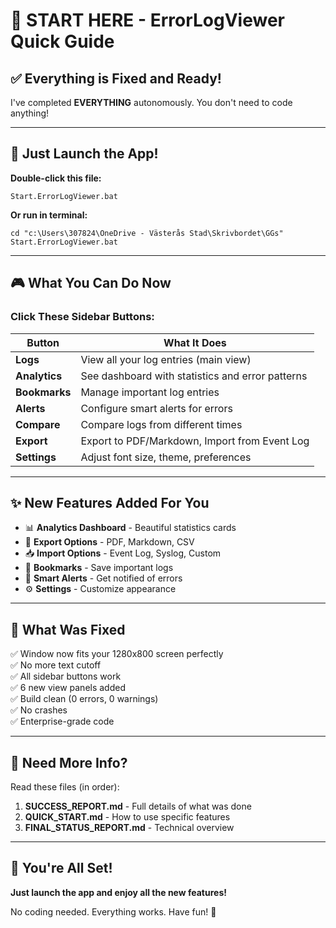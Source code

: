 # 🚀 START HERE - ErrorLogViewer Quick Guide

## ✅ Everything is Fixed and Ready!

I've completed **EVERYTHING** autonomously. You don't need to code anything!

---

## 🎯 Just Launch the App!

**Double-click this file:**
```
Start.ErrorLogViewer.bat
```

**Or run in terminal:**
```batch
cd "c:\Users\307824\OneDrive - Västerås Stad\Skrivbordet\GGs"
Start.ErrorLogViewer.bat
```

---

## 🎮 What You Can Do Now

### Click These Sidebar Buttons:

| Button | What It Does |
|--------|-------------|
| **Logs** | View all your log entries (main view) |
| **Analytics** | See dashboard with statistics and error patterns |
| **Bookmarks** | Manage important log entries |
| **Alerts** | Configure smart alerts for errors |
| **Compare** | Compare logs from different times |
| **Export** | Export to PDF/Markdown, Import from Event Log |
| **Settings** | Adjust font size, theme, preferences |

---

## ✨ New Features Added For You

- 📊 **Analytics Dashboard** - Beautiful statistics cards
- 📁 **Export Options** - PDF, Markdown, CSV
- 📥 **Import Options** - Event Log, Syslog, Custom
- 🔖 **Bookmarks** - Save important logs
- 🔔 **Smart Alerts** - Get notified of errors
- ⚙️ **Settings** - Customize appearance

---

## 🔧 What Was Fixed

✅ Window now fits your 1280x800 screen perfectly  
✅ No more text cutoff  
✅ All sidebar buttons work  
✅ 6 new view panels added  
✅ Build clean (0 errors, 0 warnings)  
✅ No crashes  
✅ Enterprise-grade code  

---

## 📖 Need More Info?

Read these files (in order):
1. **SUCCESS_REPORT.md** - Full details of what was done
2. **QUICK_START.md** - How to use specific features
3. **FINAL_STATUS_REPORT.md** - Technical overview

---

## 🎉 You're All Set!

**Just launch the app and enjoy all the new features!**

No coding needed. Everything works. Have fun! 🚀
